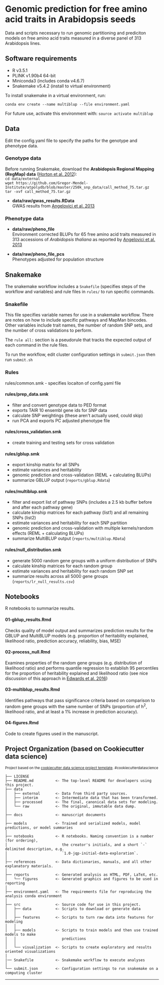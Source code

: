 Genomic prediction for free amino acid traits in Arabidopsis seeds
==============================

Data and scripts necessary to run genomic partitioning and prediciton models on free amino acid traits measured in a diverse panel of 313 Arabidopsis lines. 

Software requirements
------------
* R v3.5.1
* PLINK v1.90b4 64-bit
* Miniconda3 (includes conda v4.6.7)
* Snakemake v5.4.2 (install to virtual environment)

To install snakemake in a virtual environment, run:  

`conda env create --name multiblup --file environment.yaml`  

For future use, activate this environment with:
`source activate multiblup`

Data
------------
Edit the config.yaml file to specify the paths for the genotype and phenotype data.

### Genotype data
Before running Snakemake, download the **Arabidopsis Regional Mapping (RegMap) data** ([Horton et al. 2012](https://www.ncbi.nlm.nih.gov/pmc/articles/PMC3267885/)):  
`cd data/external`  
`wget https://github.com/Gregor-Mendel-Institute/atpolydb/blob/master/250k_snp_data/call_method_75.tar.gz`  
`tar -xvf call_method_75.tar.gz` 

- **data/raw/gwas_results.RData**  
GWAS results from [Angelovici et al. 2013](http://www.plantcell.org/content/25/12/4827#sec-12) 

### Phenotype data

- **data/raw/pheno_file**  
Environment corrected BLUPs for 65 free amino acid traits measured in 313 accessions of _Arabidopsis thaliana_ as reported by [Angelovici et al. 2013](http://www.plantcell.org/content/25/12/4827#sec-12)  

- **data/raw/pheno_file_pcs**  
Phenotypes adjusted for population structure

Snakemake
------------
The snakemake workflow includes a `Snakefile` (specifies steps of the workflow and variables) and rule files in `rules/` to run specific commands. 

### Snakefile 
This file specifies variable names for use in a snakemake workflow. There are notes on how to include specific pathways and MapMan bincodes. Other variables include trait names, the number of random SNP sets, and the number of cross validations to perform.  

The `rule all:` section is a pseudorule that tracks the expected output of each command in the rule files. 

To run the workflow, edit cluster configuration settings in `submit.json` then run `submit.sh`

### Rules
rules/common.smk - specifies locaiton of config.yaml file

#### rules/prep_data.smk
- filter and convert genotype data to PED format
- exports TAIR 10 ensembl gene ids for SNP data 
- calculate SNP weightings (these aren't actually used, could skip)
- run PCA and exports PC adjusted phenotype file

#### rules/cross_validation.smk 
- create training and testing sets for cross validation

#### rules/gblup.smk
- export kinship matrix for all SNPs 
- estimate variances and heritability
- genomic prediction and cross-validation (REML + calculating BLUPs)
- summarize GBLUP output (`reports/gblup.Rdata`)

#### rules/multiblup.smk
- filter and export list of pathway SNPs (includes a 2.5 kb buffer before and after each pathway gene)
- calculate kinship matrices for each pathway (list1) and all remaining SNPs (list2) 
- estimate variances and heritability for each SNP partition
- genomic prediction and cross-validation with multiple kernels/random effects (REML + calculating BLUPs)
- summarize MultiBLUP output (`reports/multiblup.RData`)

#### rules/null_distribution.smk
- generate 5000 random gene groups with a uniform distribution of SNPs 
- calculate kinship matrices for each random group 
- estimate variances and heritability for each random SNP set 
- summarize results across all 5000 gene groups (`reports/lr_null_results.csv`)

Notebooks
------------
R notebooks to summarize results. 

#### 01-gblup_results.Rmd
Checks quality of model output and summarizes prediction results for the GBLUP and MultiBLUP models (e.g. proportion of heritability explained, likelihood ratio, prediction accuracy, reliability, bias, MSE)

#### 02-process_null.Rmd
Examines properties of the random gene groups (e.g. distribution of likelihood ratio) and performs quantile regression to establish 95 percentiles for the proportion of heritability explained and likelihood ratio (see nice discussion of this approach in [Edwards et al. 2016](https://gsejournal.biomedcentral.com/articles/10.1186/s12711-015-0132-6))

#### 03-multiblup_results.Rmd
Identifies pathways that pass significance criteria based on comparison to random gene groups with the same number of SNPs (proportion of h<sup>2</sup>, likelihood ratio, and at least a 1% increase in prediction accuracy). 

#### 04-figures.Rmd
Code to create figures used in the manuscript. 


Project Organization (based on Cookiecutter data science)
------------
<p><small>Project based on the <a target="_blank" href="https://drivendata.github.io/cookiecutter-data-science/">cookiecutter data science project template</a>. #cookiecutterdatascience</small></p>

    ├── LICENSE
    ├── README.md          <- The top-level README for developers using this project.
    ├── data
    │   ├── external       <- Data from third party sources.
    │   ├── interim        <- Intermediate data that has been transformed.
    │   ├── processed      <- The final, canonical data sets for modeling.
    │   └── raw            <- The original, immutable data dump.
    │
    ├── docs               <- manuscript documents
    │
    ├── models             <- Trained and serialized models, model predictions, or model summaries
    │
    ├── notebooks          <- R notebooks. Naming convention is a number (for ordering),
    │                         the creator's initials, and a short `-` delimited description, e.g.
    │                         `1.0-jqp-initial-data-exploration`.
    │
    ├── references         <- Data dictionaries, manuals, and all other explanatory materials.
    │
    ├── reports            <- Generated analysis as HTML, PDF, LaTeX, etc.
    │   └── figures        <- Generated graphics and figures to be used in reporting
    │
    ├── environment.yaml   <- The requirements file for reproducing the analysis conda environment
    │
    ├── src                <- Source code for use in this project.
    │   ├── data           <- Scripts to download or generate data
    │   │
    │   ├── features       <- Scripts to turn raw data into features for modeling
    │   │
    │   ├── models         <- Scripts to train models and then use trained models to make
    │   │                     predictions
    │   │
    │   └── visualization  <- Scripts to create exploratory and results oriented visualizations
    │
    |── Snakefile          <- Snakemake workflow to execute analyses
    │
    └── submit.json        <- Configuration settings to run snakemake on a computing cluster


--------
